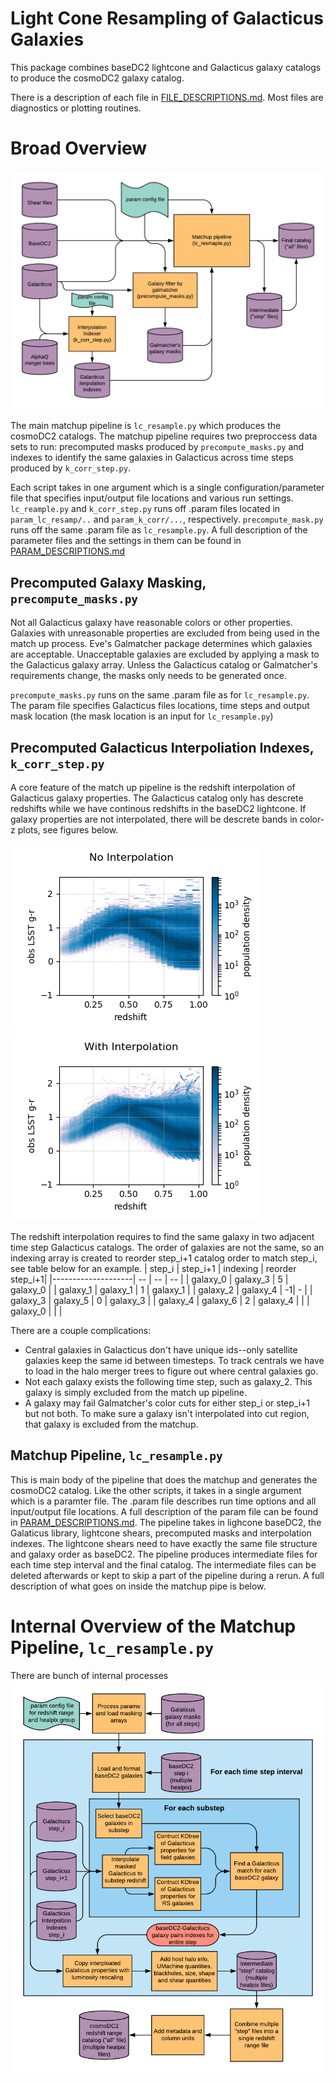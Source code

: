 Light Cone Resampling of Galacticus Galaxies
============================================

This package combines baseDC2 lightcone and Galacticus galaxy catalogs to produce
the cosmoDC2 galaxy catalog.  

There is a description of each file in
[FILE_DESCRIPTIONS.md](FILE_DESCRIPTIONS.md). Most files are diagnostics
or plotting routines.

Broad Overview
=================

![Blackbox Overview](doc_figures/Matchup%20Pipeline.png)

The main matchup pipeline is `lc_resample.py` which produces
the cosmoDC2 catalogs. The matchup pipeline requires two preproccess data sets to run: precomputed masks produced by `precompute_masks.py` and indexes to identify the same galaxies in Galacticus across time steps produced by `k_corr_step.py`.

Each script takes in one argument which is a single configuration/parameter file that
specifies input/output file locations and various run
settings. `lc_reample.py` and `k_corr_step.py` runs off .param files
located in `param_lc_resamp/..` and `param_k_corr/...`,
respectively. `precompute_mask.py` runs off the same .param file as
`lc_resample.py`. A full description of the parameter files and the settings in them can be
found in [PARAM_DESCRIPTIONS.md](PARAM_DESCRIPTIONS.md)

Precomputed Galaxy Masking, `precompute_masks.py`
-------------------
Not all Galacticus galaxy have reasonable colors or other properties. Galaxies with unreasonable properties are excluded from being used in the match up process. Eve's Galmatcher package determines which galaxies are acceptable. Unacceptable galaxies are excluded by applying a mask to the Galacticus galaxy array. Unless the Galacticus catalog or Galmatcher's requirements change, the masks only needs to be generated once.

`precompute_masks.py` runs on the same .param file as for `lc_resample.py`. The param file specifies Galacticus files locations, time steps and output mask location (the mask location is an input for `lc_resample.py`)

Precomputed Galacticus Interpoliation Indexes, `k_corr_step.py`
--------------
A core feature of the match up pipeline is the redshift interpolation of Galacticus galaxy properties. The Galacticus catalog only has descrete redshifts while we have continous redshifts in the baseDC2 lightcone. If galaxy properties are not interpolated, there will be descrete bands in color-z plots, see figures below.

![](doc_figures/redshift_no_interpolation.png)![](doc_figures/redshift_interpolation.png)

The redshift interpolation requires to find the same galaxy in two adjacent time step Galacticus catalogs. The order of galaxies are not the same, so an indexing array is created to reorder step_i+1 catalog order to match step_i, see table below for an example. 
| step_i | step_i+1 | indexing | reorder step_i+1|
|--------------------| -- | -- | -- |
| galaxy_0 | galaxy_3 | 5 | galaxy_0 |
| galaxy_1 | galaxy_1 | 1 | galaxy_1 |
| galaxy_2 | galaxy_4 | -1| - |
| galaxy_3 | galaxy_5 | 0 | galaxy_3 |
| galaxy_4 | galaxy_6 | 2 | galaxy_4 |
|      | galaxy_0 |  | |

There are a couple complications:
* Central galaxies in Galacticus don't have unique ids--only satellite galaxies keep the same id between timesteps. To track centrals we have to load in the halo merger trees to figure out where central galaxies go. 
* Not each galaxy exists the following time step, such as galaxy_2. This galaxy is simply excluded from the match up pipeline.
* A galaxy may fail Galmatcher's color cuts for either step_i or step_i+1 but not both. To make sure a galaxy isn't interpolated into cut region, that galaxy is excluded from the matchup.

Matchup Pipeline, `lc_resample.py`
--------------
 This is main body of the pipeline that does the matchup and generates the cosmoDC2 catalog. Like the other scripts, it takes in a single argument which is a paramter file. The .param file describes run time options and all input/output file locations. A full description of the param file can be found in [PARAM_DESCRIPTIONS.md](PARAM_DESCRIPTIONS.md). The pipeline takes in lighcone baseDC2, the Galaticus library, lightcone shears, precomputed masks and interpolation indexes. The lightcone shears need to have exactly the same file structure and galaxy order as baseDC2. The pipeline produces intermediate files for each time step interval and the final catalog. The intermediate files can be deleted afterwards or kept to skip a part of the pipeline during a rerun. A full description of what goes on inside the matchup pipe is below.


Internal Overview of the Matchup Pipeline, `lc_resample.py`
=================

There are bunch of internal processes 
![Whitebox Overview](doc_figures/Internal%20Matchup%20Pipeline.png)

